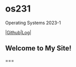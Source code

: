 # os231
Operating Systems 2023-1

|[Github](https://github.com/idpadt/os231)|[Log](https://github.com/idpadt/os231/blob/main/TXT/mylog.txt)|

## Welcome to My Site!
===
